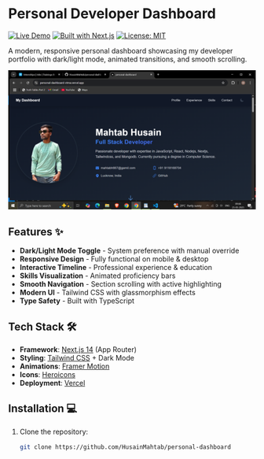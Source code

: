 # Personal Developer Dashboard

[![Live Demo](https://img.shields.io/badge/demo-live-green?style=for-the-badge&logo=vercel)](https://personal-dashboard-vtma.vercel.app/)
[![Built with Next.js](https://img.shields.io/badge/Next.js-13-blue?style=for-the-badge&logo=next.js)](https://nextjs.org/)
[![License: MIT](https://img.shields.io/badge/License-MIT-yellow.svg?style=for-the-badge)](https://opensource.org/licenses/MIT)

A modern, responsive personal dashboard showcasing my developer portfolio with dark/light mode, animated transitions, and smooth scrolling.

![Dashboard Screenshot](./public/dashboard.png)

## Features ✨

- **Dark/Light Mode Toggle** - System preference with manual override
- **Responsive Design** - Fully functional on mobile & desktop
- **Interactive Timeline** - Professional experience & education
- **Skills Visualization** - Animated proficiency bars
- **Smooth Navigation** - Section scrolling with active highlighting
- **Modern UI** - Tailwind CSS with glassmorphism effects
- **Type Safety** - Built with TypeScript

## Tech Stack 🛠️

- **Framework**: [Next.js 14](https://nextjs.org/) (App Router)
- **Styling**: [Tailwind CSS](https://tailwindcss.com/) + Dark Mode
- **Animations**: [Framer Motion](https://www.framer.com/motion/)
- **Icons**: [Heroicons](https://heroicons.com/)
- **Deployment**: [Vercel](https://vercel.com/)

## Installation 💻

1. Clone the repository:
   ```bash
   git clone https://github.com/HusainMahtab/personal-dashboard
